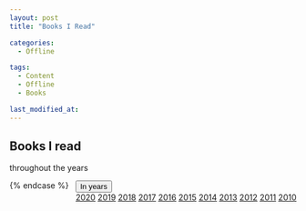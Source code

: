 ```yaml
---
layout: post
title: "Books I Read"

categories:
  - Offline

tags:
  - Content
  - Offline
  - Books

last_modified_at:
---
```


<h2>Books I read</h2>
<p>throughout the years</p>


<div class="dropdown" style="float:right;">
  <button class="dropbtn">In years</button>
  <div class="dropdown-content">
    <a href="#2020">2020</a>
    <a href="#2019">2019</a>
    <a href="#2018">2018</a>
    <a href="#2017">2017</a>
    <a href="#2016">2016</a>
    <a href="#2015">2015</a>
    <a href="#2014">2014</a>
    <a href="#2013">2013</a>
    <a href="#2012">2012</a>
    <a href="#2011">2011</a>
    <a href="#2010">2010</a>
  </div>
</div>

{% endcase %}
<link rel="stylesheet" href="{{ site.baseurl }}/assets/css/main.scss">


